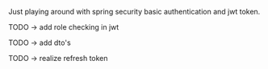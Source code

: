 Just playing around with spring security basic authentication and jwt token.

TODO -> add role checking in jwt

TODO -> add dto's

TODO -> realize refresh token
